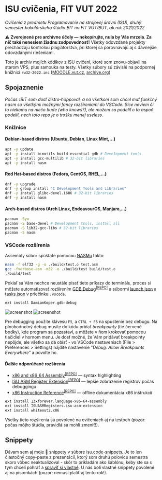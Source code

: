 # ISU cvičenia, FIT VUT 2022

*Cvičenia z predmetu Programovanie na strojovej úrovni (ISU), druhý semester bakalárskeho štúdia BIT na FIT VUT/BUT, ak.rok 2021/2022*

⚠️ **Zverejnené pre archívne účely — nekopírujte, nula by Vás mrzela. Za nič také nenesiem žiadnu zodpovednosť!** Všetky odovzdané projekty prechádzajú kontrolou plagiátorstva, pri ktorej sa porovnávajú aj s dávnejšie odovzdanými riešeniami.

Toto je archív mojích kódikov z ISU cvičení, ktoré som znovu-objavil na starom VPS, plus samouka na testy. Všetky súbory sú závislé na podpornej knižnici `rw32-2022.inc` ([MOODLE.vut.cz](https://moodle.vut.cz/pluginfile.php/370054/mod_folder/content/0/RW32/rw32-2022.inc?forcedownload=1), [archive.org](https://archive.org/download/rw32-2022/rw32-2022.inc))

## Spojaznenie

*Počas 1BIT som dosť distro-hoppoval, a na všetkom som chcel mať funkčný nasm so všetkými možnými fancy rozšíreniami do VSCode. Síce neviem či to niekomu na niečo bude (who knows?), ale možem sa podeliť o to aspoň podeliť, nech toto repo je o trošku menej useless.*

### Knižnice

#### Debian-based distros (Ubuntu, Debian, Linux Mint,…)

```sh
apt -y update
apt -y install binutils build-essential gdb # Development tools
apt -y install gcc-multilib # 32-bit libraries
apt -y install nasm
```

#### Red Hat-based distros (Fedora, CentOS, RHEL,…)

```sh
dnf -y upgrade
dnf -y group install "C Development Tools and Libraries"
dnf -y install glibc-devel.i686 # 32-bit libraries
dnf -y install nasm
```

#### Arch-based distros (Arch Linux, EndeavourOS, Manjaro,…)

```sh
pacman -Syu
pacman -S base-devel # Development tools, install all
pacman -S lib32-gcc-libs # 32-bit libraries
pacman -S nasm
```

### VSCode rozšírenia

Assembly súbor spúštate pomocou [NASMu](https://cs.wikipedia.org/wiki/Netwide_Assembler) takto:

```sh
nasm -f elf32 -g -o ./build/test.o test.asm
gcc -fverbose-asm -m32 -o ./build/test build/test.o
./build/test
```

Pokiaľ sa Vám nechce neustále písať tieto príkazy do terminálu, proces si môžete automatizovať rozšírením [GDB Debug](https://marketplace.visualstudio.com/items?itemName=DamianKoper.gdb-debug)<sup>[[REPO]](https://github.com/damiankoper/vscode-gdb-debug)</sup> a súbormi [launch.json](.vscode/launch.json) a [tasks.json](.vscode/tasks.json) v priečinku `.vscode`.

```sh
ext install DamianKoper.gdb-debug
```

![screenshot](https://user-images.githubusercontent.com/84882649/211170292-5e8e6c17-008d-4262-922e-e93b8937d0a2.png)
![screenshot](https://user-images.githubusercontent.com/84882649/211170292-5e8e6c17-008d-4262-922e-e93b8937d0a2.png)

Pre debugging použite klávesu `F5`, a `CTRL + F5` na spustenie bez debugu. Na plnohodnotný debug musíte do kódu pridať *breakpointy* (tie červené bodky), kde program sa pozastaví, a môžete v ňom krokovať pomocou tlačidiel v hornom menu. Je dosť možné, že Vám pridávať breakpointy nepôjde, ale všetko sa dá obísť - vo VSCode nastaveniach (File > Preferences > Settings) nájdite nastavenie *"Debug: Allow Breakpoints Everywhere"* a povolte ho.

#### Ďalšie odporúčané rozšírenia

* [x86 and x86_64 Assembly](https://marketplace.visualstudio.com/items?itemName=13xforever.language-x86-64-assembly)<sup>[[REPO]](https://marketplace.visualstudio.com/items?itemName=13xforever.language-x86-64-assembly)</sup> — syntax highlighting
* [ISU ASM Register Extension](https://marketplace.visualstudio.com/items?itemName=ISUASMRegisters.isu-asm-extension)<sup>[[REPO]](https://github.com/Reusek/vscode-register-extension)</sup> — lepšie zobrazenie registrov počas debuggingu
* [x86 Instruction Reference](https://marketplace.visualstudio.com/items?itemName=whiteout2.x86)<sup>[[REPO]](https://github.com/13xforever/x86_64-assembly-vscode)</sup> — offline dokumentácia x86 inštrukcií

```sh
ext install 13xforever.language-x86-64-assembly
ext install ISUASMRegisters.isu-asm-extension
ext install whiteout2.x86
```

Všetky tieto rozšírenia sú povolené na cvičeniach aj na testoch (pozor: počas môjho štúdia, pravidlá sa mohli zmeniť!).

## Snippety

Dávam sem aj moje 💩 snippety v súbore [isu.code-snippets](.vscode/isu.code-snippets). Je to len čiastočný copy-paste z prezentácií, ktorý som druhú polovicu semestra skoro vôbec neaktualizoval - skôr to prikladám ako šablónu, keby ste sa s tým chceli pohrať a [spraviť si vlastné](https://code.visualstudio.com/docs/editor/userdefinedsnippets#_create-your-own-snippets). U nás boli vlastné snippety povolené aj na písomkách (pozor: nemusí platiť aj tento rok!).
